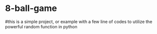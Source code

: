 # 8-ball-game
#this is a simple project, or example with a few line of codes to utilize the powerful random function in python 

